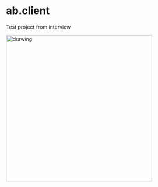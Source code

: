 # ab.client

Test project from interview

<img src="https://user-images.githubusercontent.com/58956101/123679930-bfb18e80-d850-11eb-994e-a0ccd7683357.png" alt="drawing" width="400"/>
